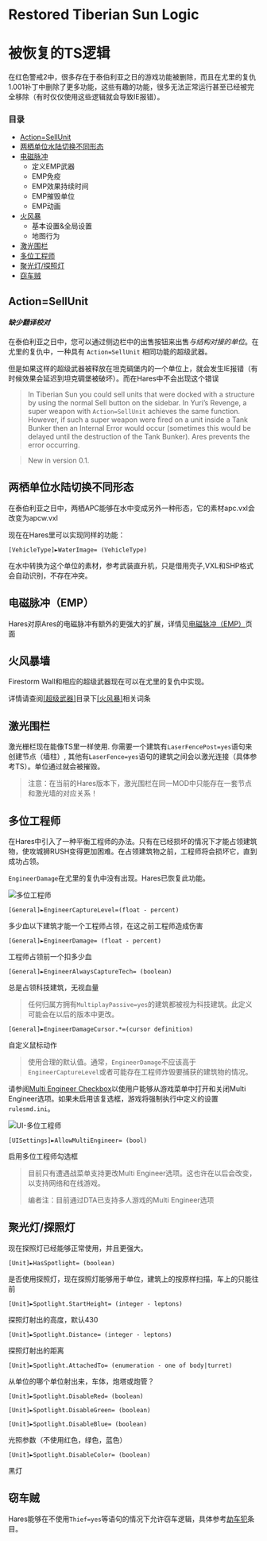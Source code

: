 Restored Tiberian Sun Logic 
===========================
被恢复的TS逻辑
====================================

在红色警戒2中，很多存在于泰伯利亚之日的游戏功能被删除，而且在尤里的复仇1.001补丁中删除了更多功能，这些有趣的功能，很多无法正常运行甚至已经被完全移除（有时仅仅使用这些逻辑就会导致IE报错）。

### 目录

- [Action=SellUnit](#Action=SellUni)
- [两栖单位水陆切换不同形态](#两栖单位水陆切换不同形态)
- [电磁脉冲](#电磁脉冲（EMP）)
   - 定义EMP武器
   - EMP免疫
   - EMP效果持续时间
   - EMP摧毁单位
   - EMP动画
- [火风暴](#火风暴)
   - 基本设置&全局设置
   - 地图行为
- [激光围栏](#激光围栏)
- [多位工程师](#多位工程师)
- [聚光灯/探照灯](#聚光灯/探照灯])
- [窃车贼](#窃车贼)

<div id="Action=SellUnit"></div>

Action=SellUnit
---------------

#### *缺少翻译校对*

在泰伯利亚之日中，您可以通过侧边栏中的出售按钮来出售*与结构对接的单位*。在尤里的复仇中，一种具有 `Action=SellUnit` 相同功能的超级武器。

但是如果这样的超级武器被释放在坦克碉堡内的一个单位上，就会发生IE报错（有时候效果会延迟到坦克碉堡被破坏）。而在Hares中不会出现这个错误

>In Tiberian Sun you could sell units that were docked with a structure by using the normal Sell button on the sidebar. In Yuri’s Revenge, a super weapon with `Action=SellUnit` achieves the same function. However, if such a super weapon were fired on a unit inside a Tank Bunker then an Internal Error would occur (sometimes this would be delayed until the destruction of the Tank Bunker). Ares prevents the error occurring.

>New in version 0.1.

<div id="两栖单位水陆切换不同形态"></div>

两栖单位水陆切换不同形态
---------------------

在泰伯利亚之日中，两栖APC能够在水中变成另外一种形态，它的素材apc.vxl会改变为apcw.vxl

现在在Hares里可以实现同样的功能：

    [VehicleType]►WaterImage= (VehicleType)

在水中转换为这个单位的素材，参考武装直升机，只是借用壳子,VXL和SHP格式会自动识别，不存在冲突。

<div id="电磁脉冲（EMP）"></div>

电磁脉冲（EMP）
-------

Hares对原Ares的电磁脉冲有额外的更强大的扩展，详情见[电磁脉冲（EMP）](https://github.com/BML-ChaleB/Hares-Instructions/blob/master/EMP.md)页面

<div id="火风暴墙"></div>

火风暴墙
------

Firestorm Wall和相应的超级武器现在可以在尤里的复仇中实现。

详情请查阅[[超级武器]](http://www.baidu.com "超级武器")目录下[[火风暴]](http://www.baidu.com "火风暴")相关词条

<div id="激光围栏"></div>

激光围栏
-------

激光栅栏现在能像TS里一样使用. 你需要一个建筑有`LaserFencePost=yes`语句来创建节点（墙柱）, 其他有`LaserFence=yes`语句的建筑之间会以激光连接（具体参考TS）。单位通过就会被摧毁。

> 注意：在当前的Hares版本下，激光围栏在同一MOD中只能存在一套节点和激光墙的对应关系！

<div id="多位工程师"></div>

多位工程师
-----------

在Hares中引入了一种平衡工程师的办法。只有在已经损坏的情况下才能占领建筑物，使攻城狮RUSH变得更加困难。在占领建筑物之前，工程师将会损坏它，直到成功占领。

`EngineerDamage`在尤里的复仇中没有出现。Hares已恢复此功能。

![多位工程师](https://i.imgur.com/Yd1cFFn.png)

    [General]►EngineerCaptureLevel=(float - percent)

多少血以下建筑才能一个工程师占领，在这之前工程师造成伤害

    [General]►EngineerDamage= (float - percent)

工程师占领前一个扣多少血

    [General]►EngineerAlwaysCaptureTech= (boolean)

总是占领科技建筑，无视血量

> 任何归属方拥有`MultiplayPassive=yes`的建筑都被视为科技建筑。此定义可能会在以后的版本中更改。

    [General]►EngineerDamageCursor.*=(cursor definition)

自定义鼠标动作

> 使用合理的默认值。通常，`EngineerDamage`不应该高于`EngineerCaptureLevel`或者可能存在工程师炸毁要捕获的建筑物的情况。

请参阅[Multi Engineer Checkbox](http://www.baidu.com)以使用户能够从游戏菜单中打开和关闭Multi Engineer选项。如果未启用该复选框，游戏将强制执行中定义的设置`rulesmd.ini`。

![UI-多位工程师](https://i.imgur.com/J748yBE.png)

    [UISettings]►AllowMultiEngineer= (bool) 

启用多位工程师勾选框

> 目前只有遭遇战菜单支持更改Multi Engineer选项。这也许在以后会改变，以支持网络和在线游戏。
> 
> 编者注：目前通过DTA已支持多人游戏的Multi Engineer选项

<div id="聚光灯/探照灯"></div>

聚光灯/探照灯
-----------

现在探照灯已经能够正常使用，并且更强大。

    [Unit]►HasSpotlight= (boolean)

是否使用探照灯，现在探照灯能够用于单位，建筑上的按原样扫描，车上的只能往前

    [Unit]►Spotlight.StartHeight= (integer - leptons)

探照灯射出的高度，默认430

    [Unit]►Spotlight.Distance= (integer - leptons)

探照灯射出的距离

    [Unit]►Spotlight.AttachedTo= (enumeration - one of body|turret)

从单位的哪个单位射出来，车体，炮塔或炮管？

    [Unit]►Spotlight.DisableRed= (boolean)

    [Unit]►Spotlight.DisableGreen= (boolean)

    [Unit]►Spotlight.DisableBlue= (boolean)

光照参数（不使用红色，绿色，蓝色）

    [Unit]►Spotlight.DisableColor= (boolean)

黑灯

<div id="窃车贼"></div>

窃车贼
------

Hares能够在不使用`Thief=yes`等语句的情况下允许窃车逻辑，具体参考[劫车犯](http://www.baidu.com)条目。
